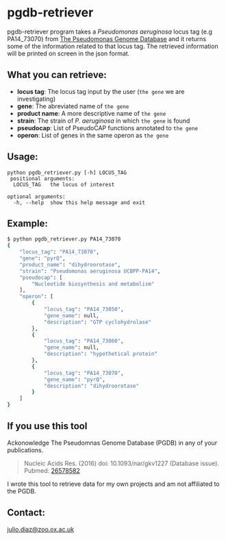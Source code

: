 # pgdb-retriever

 pgdb-retriever program takes a *Pseudomonas aeruginosa* locus tag (e.g PA14_73070) from [The Pseudomonas Genome Database](https://www.pseudomonas.com) 
 and it returns some of the information related to that locus tag. The retrieved information will be printed on screen in the json format.


## What you can retrieve:
* **locus tag**: The locus tag input by the user (`the gene` we are investigating)
* **gene**: The abreviated name of `the gene`
* **product name**: A more descriptive name of `the gene`
* **strain**: The strain of *P. aeruginosa* in which `the gene` is found
* **pseudocap**: List of PseudoCAP functions annotated to `the gene`
* **operon**: List of genes in the same operon as `the gene`
  


## Usage: 
```
python pgdb_retriever.py [-h] LOCUS_TAG
 positional arguments:
  LOCUS_TAG   the locus of interest

optional arguments:
  -h, --help  show this help message and exit
```

## Example:
 ```bash
 $ python pgdb_retriever.py PA14_73070                               
 {                                                                   
     "locus_tag": "PA14_73070",                                      
     "gene": "pyrQ",                                                 
     "product_name": "dihydroorotase",                               
     "strain": "Pseudomonas aeruginosa UCBPP-PA14",                       
     "pseudocap": [                                                  
         "Nucleotide biosynthesis and metabolism"                    
     ],                                                              
     "operon": [                                                     
         {                                                           
             "locus_tag": "PA14_73050",                              
             "gene_name": null,                                      
             "description": "GTP cyclohydrolase"                     
         },                                                          
         {                                                           
             "locus_tag": "PA14_73060",                              
             "gene_name": null,                                      
             "description": "hypothetical protein"                   
         },                                                          
         {                                                           
             "locus_tag": "PA14_73070",                              
             "gene_name": "pyrQ",                                    
             "description": "dihydroorotase"                         
         }                                                           
     ]                                                               
 }                                                                   
```

## If you use this tool
Ackonowledge The Pseudomnas Genome Database (PGDB) in any of your publications. 
>Nucleic Acids Res. (2016) doi: 10.1093/nar/gkv1227 (Database issue). Pubmed: [26578582](https://pubmed.ncbi.nlm.nih.gov/26578582/)

I wrote this tool to retrieve data for my own projects and am not affiliated to the PGDB.

## Contact:
julio.diaz@zoo.ox.ac.uk
